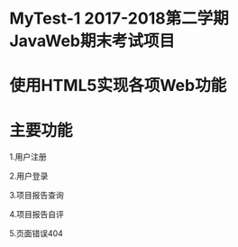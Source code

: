 # MyTest-1  2017-2018第二学期 JavaWeb期末考试项目 
# 使用HTML5实现各项Web功能

# 主要功能
1.用户注册

2.用户登录

3.项目报告查询

4.项目报告自评

5.页面错误404
